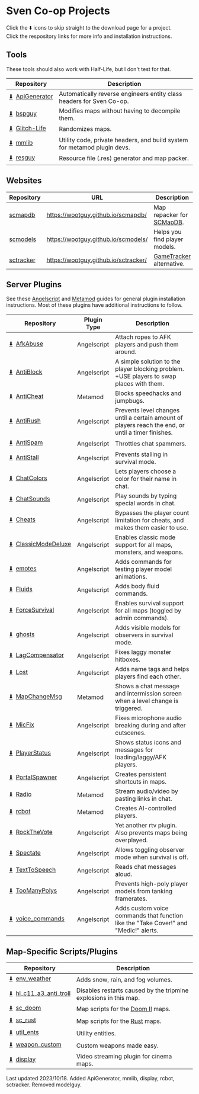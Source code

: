 # Sven Co-op Projects

Click the :arrow_down: icons to skip straight to the download page for a project.  
Click the respository links for more info and installation instructions.

## Tools
These tools should also work with Half-Life, but I don't test for that.

| Repository | Description |
| --- | --- |
| [:arrow_down:](https://github.com/wootguy/ApiGenerator)&nbsp;&nbsp;[ApiGenerator](https://github.com/wootguy/ApiGenerator) | Automatically reverse engineers entity class headers for Sven Co-op. |
| [:arrow_down:](https://github.com/wootguy/bspguy/releases/latest)&nbsp;&nbsp;[bspguy](https://github.com/wootguy/bspguy) | Modifies maps without having to decompile them. |
| [:arrow_down:](https://github.com/wootguy/Glitch-Life/releases/latest)&nbsp;&nbsp;[Glitch-Life](https://github.com/wootguy/Glitch-Life) | Randomizes maps. |
| [:arrow_down:](https://github.com/wootguy/mmlib#creating-a-new-project-that-uses-mmlib)&nbsp;&nbsp;[mmlib](https://github.com/wootguy/mmlib) | Utility code, private headers, and build system for metamod plugin devs. |
| [:arrow_down:](https://github.com/wootguy/resguy/releases/latest)&nbsp;&nbsp;[resguy](https://github.com/wootguy/resguy) | Resource file (.res) generator and map packer. |

## Websites
| Repository | URL | Description |
| --- | --- | --- |
| [scmapdb](https://github.com/wootguy/scmapdb) | https://wootguy.github.io/scmapdb/ | Map repacker for [SCMapDB](http://scmapdb.com/). |
| [scmodels](https://github.com/wootguy/scmodels) | https://wootguy.github.io/scmodels/ | Helps you find player models. |
| [sctracker](https://github.com/wootguy/sctracker) | https://wootguy.github.io/sctracker/ | [GameTracker](https://www.gametracker.com/search/hl/?search_by=server_variable&search_by2=gamename&query=Sven%20Co-op) alternative. |

## Server Plugins

See these [Angelscript](https://steamcommunity.com/sharedfiles/filedetails/?id=605607881) and [Metamod](https://github.com/wootguy/metamod-p/blob/master/README.md) guides for general plugin installation instructions. Most of these plugins have additional instructions to follow.

| Repository | Plugin Type | Description |
| --- | --- | --- |
| [:arrow_down:](https://github.com/wootguy/AfkAbuse/archive/master.zip)&nbsp;&nbsp;[AfkAbuse](https://github.com/wootguy/AfkAbuse) | Angelscript | Attach ropes to AFK players and push them around. |
| [:arrow_down:](https://github.com/wootguy/AntiBlock/releases/latest)&nbsp;&nbsp;[AntiBlock](https://github.com/wootguy/AntiBlock) | Angelscript | A simple solution to the player blocking problem. +USE players to swap places with them. |
| [:arrow_down:](https://github.com/wootguy/AntiCheat/releases/latest)&nbsp;&nbsp;[AntiCheat](https://github.com/wootguy/AntiCheat) | Metamod | Blocks speedhacks and jumpbugs. |
| [:arrow_down:](https://github.com/wootguy/AntiRush/releases/latest)&nbsp;&nbsp;[AntiRush](https://github.com/wootguy/AntiRush) | Angelscript | Prevents level changes until a certain amount of players reach the end, or until a timer finishes. |
| [:arrow_down:](https://github.com/wootguy/AntiSpam/archive/master.zip)&nbsp;&nbsp;[AntiSpam](https://github.com/wootguy/AntiSpam) | Angelscript | Throttles chat spammers. |
| [:arrow_down:](https://github.com/wootguy/AntiStall/archive/master.zip)&nbsp;&nbsp;[AntiStall](https://github.com/wootguy/AntiStall) | Angelscript | Prevents stalling in survival mode. |
| [:arrow_down:](https://github.com/wootguy/ChatColors/archive/master.zip)&nbsp;&nbsp;[ChatColors](https://github.com/wootguy/ChatColors) | Angelscript | Lets players choose a color for their name in chat. |
| [:arrow_down:](https://github.com/wootguy/ChatSounds/archive/refs/heads/master.zip)&nbsp;&nbsp;[ChatSounds](https://github.com/wootguy/ChatSounds) | Angelscript | Play sounds by typing special words in chat. |
| [:arrow_down:](https://github.com/wootguy/Cheats/releases/latest)&nbsp;&nbsp;[Cheats](https://github.com/wootguy/Cheats) | Angelscript | Bypasses the player count limitation for cheats, and makes them easier to use. |
| [:arrow_down:](https://github.com/wootguy/ClassicModeDeluxe/releases/latest)&nbsp;&nbsp;[ClassicModeDeluxe](https://github.com/wootguy/ClassicModeDeluxe) | Angelscript | Enables classic mode support for all maps, monsters, and weapons. |
| [:arrow_down:](https://github.com/wootguy/emotes/releases/latest)&nbsp;&nbsp;[emotes](https://github.com/wootguy/emotes) | Angelscript | Adds commands for testing player model animations. |
| [:arrow_down:](https://github.com/wootguy/Fluids/archive/master.zip)&nbsp;&nbsp;[Fluids](https://github.com/wootguy/Fluids) | Angelscript | Adds body fluid commands. |
| [:arrow_down:](https://github.com/wootguy/ForceSurvival/releases/latest)&nbsp;&nbsp;[ForceSurvival](https://github.com/wootguy/ForceSurvival) | Angelscript | Enables survival support for all maps (toggled by admin commands). |
| [:arrow_down:](https://github.com/wootguy/ghosts/releases/latest)&nbsp;&nbsp;[ghosts](https://github.com/wootguy/ghosts) | Angelscript | Adds visible models for observers in survival mode. |
| [:arrow_down:](https://github.com/wootguy/LagCompensator/releases/latest)&nbsp;&nbsp;[LagCompensator](https://github.com/wootguy/LagCompensator) | Angelscript | Fixes laggy monster hitboxes. |
| [:arrow_down:](https://github.com/wootguy/Lost/releases/latest)&nbsp;&nbsp;[Lost](https://github.com/wootguy/Lost) | Angelscript | Adds name tags and helps players find each other. |
| [:arrow_down:](https://github.com/wootguy/MapChangeMsg/releases/latest)&nbsp;&nbsp;[MapChangeMsg](https://github.com/wootguy/MapChangeMsg) | Metamod | Shows a chat message and intermission screen when a level change is triggered. |
| [:arrow_down:](https://github.com/wootguy/MicFix/archive/refs/heads/master.zip)&nbsp;&nbsp;[MicFix](https://github.com/wootguy/MicFix) | Angelscript | Fixes microphone audio breaking during and after cutscenes. |
| [:arrow_down:](https://github.com/wootguy/PlayerStatus/archive/master.zip)&nbsp;&nbsp;[PlayerStatus](https://github.com/wootguy/PlayerStatus) | Angelscript | Shows status icons and messages for loading/laggy/AFK players. |
| [:arrow_down:](https://github.com/wootguy/PortalSpawner/releases/latest)&nbsp;&nbsp;[PortalSpawner](https://github.com/wootguy/PortalSpawner) | Angelscript | Creates persistent shortcuts in maps. |
| [:arrow_down:](https://github.com/wootguy/Radio/archive/refs/heads/master.zip)&nbsp;&nbsp;[Radio](https://github.com/wootguy/Radio) | Metamod | Stream audio/video by pasting links in chat. |
| [:arrow_down:](https://github.com/wootguy/rcbot/releases/latest)&nbsp;&nbsp;[rcbot](https://github.com/wootguy/rcbot) | Metamod | Creates AI-controlled players. |
| [:arrow_down:](https://github.com/wootguy/RockTheVote/archive/master.zip)&nbsp;&nbsp;[RockTheVote](https://github.com/wootguy/RockTheVote) | Angelscript | Yet another rtv plugin. Also prevents maps being overplayed. |
| [:arrow_down:](https://github.com/wootguy/Spectate/archive/master.zip)&nbsp;&nbsp;[Spectate](https://github.com/wootguy/Spectate) | Angelscript | Allows toggling observer mode when survival is off. |
| [:arrow_down:](https://github.com/wootguy/TextToSpeech/releases/latest)&nbsp;&nbsp;[TextToSpeech](https://github.com/wootguy/TextToSpeech) | Angelscript | Reads chat messages aloud. |
| [:arrow_down:](https://github.com/wootguy/TooManyPolys/releases/latest)&nbsp;&nbsp;[TooManyPolys](https://github.com/wootguy/TooManyPolys) | Angelscript | Prevents high-poly player models from tanking framerates. |
| [:arrow_down:](https://github.com/wootguy/voice_commands/releases/latest)&nbsp;&nbsp;[voice_commands](https://github.com/wootguy/voice_commands) | Angelscript | Adds custom voice commands that function like the "Take Cover!" and "Medic!" alerts. |

## Map-Specific Scripts/Plugins

| Repository | Description |
| --- | --- |
| [:arrow_down:](https://github.com/wootguy/env_weather/releases/latest)&nbsp;&nbsp;[env_weather](https://github.com/wootguy/env_weather) | Adds snow, rain, and fog volumes. |
| [:arrow_down:](https://github.com/wootguy/hl_c11_a3_anti_troll/releases/latest)&nbsp;&nbsp;[hl_c11_a3_anti_troll](https://github.com/wootguy/hl_c11_a3_anti_troll) | Disables restarts caused by the tripmine explosions in this map. |
| [:arrow_down:](https://github.com/wootguy/sc_doom/archive/master.zip)&nbsp;&nbsp;[sc_doom](https://github.com/wootguy/sc_doom) | Map scripts for the [Doom II](http://scmapdb.com/map:doom-ii) maps. |
| [:arrow_down:](https://github.com/wootguy/sc_rust/archive/master.zip)&nbsp;&nbsp;[sc_rust](https://github.com/wootguy/sc_rust) | Map scripts for the [Rust](http://scmapdb.com/map:rust) maps. |
| [:arrow_down:](https://github.com/wootguy/util_ents/archive/master.zip)&nbsp;&nbsp;[util_ents](https://github.com/wootguy/util_ents) | Utility entities. |
| [:arrow_down:](https://github.com/wootguy/weapon_custom/releases/latest)&nbsp;&nbsp;[weapon_custom](https://github.com/wootguy/weapon_custom) | Custom weapons made easy. |
| [:arrow_down:](https://github.com/wootguy/display/archive/master.zip)&nbsp;&nbsp;[display](https://github.com/wootguy/display) | Video streaming plugin for cinema maps. |

Last updated 2023/10/18. Added ApiGenerator, mmlib, display, rcbot, sctracker. Removed modelguy.
